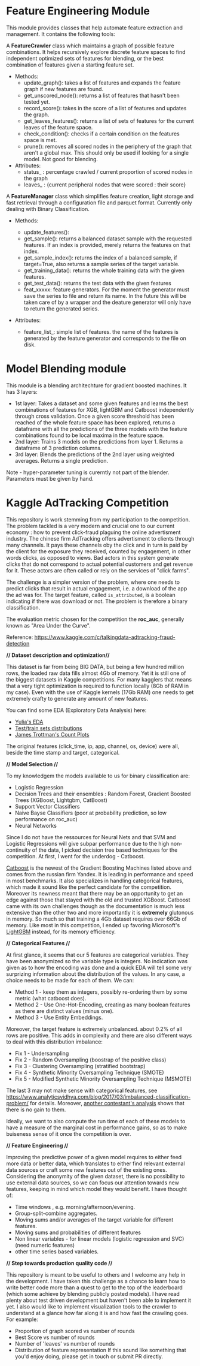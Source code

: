 # Feature Engineering Module

This module provides classes that help automate feature extraction and management. It contains the following tools:

A **FeatureCrawler** class which maintains a graph of possible feature combinations. It helps recursively explore discrete feature spaces to find independent optimized sets of features for blending, or the best combination of features given a starting feature set.

  - Methods:
    - update_graph(): takes a list of features and expands the feature graph if new features are found.
    - get_unscored_node(): returns a list of features that hasn't been tested yet.
    - record_score(): takes in the score of a list of features and updates the graph.
    - get_leaves_features(): returns a list of sets of features for the current leaves of the feature space.
    - check_condition(): checks if a certain condition on the features space is met.
    - prune(): removes all scored nodes in the periphery of the graph that aren't a global max. This should only be used if looking for 
                a single model. Not good for blending.
  - Attributes:
    - status_ : percentage crawled / current proportion of scored nodes in the graph
    - leaves_ : {current peripheral nodes that were scored : their score}

A **FeatureManager** class which simplifies feature creation, light storage and fast retrieval through a configuration file and parquet format. Currently only dealing with Binary Classification.
    
  - Methods:
    - update_features():
    - get_sample(): returns a balanced dataset sample with the requested features. If an index is provided, merely returns the features on that index.
    - get_sample_index(): returns the index of a balanced sample, if target=True, also returns a sample series of the target variable.
    - get_training_data(): returns the whole training data with the given features.
    - get_test_data(): returns the test data with the given features
    - feat_xxxxx: feature generators. For the moment the generator must save the series to file and return its name. In the future 
            this will be taken care of by a wrapper and the deature generator will only have to return the generated series.
         
  - Attributes:
    - feature_list_: simple list of features. the name of the features is generated by the feature generator and corresponds to the file on 
            disk.

# Model Blending module

This module is a blending architechture for gradient boosted machines. It has 3 layers:
- 1st layer: Takes a dataset and some given features and learns the best combinations of features for XGB, lightGBM and Catboost independently 
  through cross validation. Once a given score threshold has been reached of the whole feature space has been explored, returns a dataframe with all the predictions of the three models with the feature combinations found to be local maxima in the feature space.
- 2nd layer: Trains 3 models on the predictions from layer 1. Returns a dataframe of 3 prediction columns.
- 3rd layer: Blends the predictions of the 2nd layer using weighted averages. Returns a single prediction.

Note - hyper-parameter tuning is curerntly not part of the blender. Parameters must be given by hand.


# Kaggle AdTracking Competition

This repository is work stemming from my participation to the competition. The problem tackled is a very modern and crucial one to our current economy : how to prevent click-fraud plaguing the online advertisment industry. The chinese firm AdTracking offers advertisment to clients through many channels. It pays these channels oby the click and in turn is paid by the client for the exposure they received, counted by engagement, in other words clicks, as opposed to views. Bad actors in this system generate clicks that do not correspond to actual potential customers and get revenue for it. These actors are often called or rely on the services of "click farms".

The challenge is a simpler version of the problem, where one needs to predict clicks that result in actual engagement, i.e. a download of the app the ad was for. The target feature, called `is_attributed`, is a boolean indicating if there was download or not. The problem is therefore a binary classification.

The evaluation metric chosen for the competition the **roc_auc**, generally known as "Area Under the Curve".

  Reference: https://www.kaggle.com/c/talkingdata-adtracking-fraud-detection

**// Dataset description and optimization//**

This dataset is far from being BIG DATA, but being a few hundred million rows, the loaded raw data fills almost 4Gb of memory. Yet it is still one of the biggest datasets in Kaggle competitions. For many kagglers that means that a very tight optimization is required to function locally (8Gb of RAM in my case). Even with the use of Kaggle kernels (17Gb RAM) one needs to get extremely crafty to generate any amount of new features.

You can find some EDA (Exploratory Data Analysis) here:
  - [Yulia's EDA](https://www.kaggle.com/yuliagm/talkingdata-eda-plus-time-patterns)
  - [Test/train sets distributions](https://www.kaggle.com/thepathofd/something-fishy-in-the-test-set)
  - [James Trottman's Count Plots](https://www.kaggle.com/jtrotman/eda-talkingdata-temporal-click-count-plots)

The original features (click_time, ip, app, channel, os, device) were all, beside the time stamp and target, categorical.


**// Model Selection //**

To my knowledgem the models available to us for binary classification are:
- Logistic Regression
- Decision Trees and their ensembles : Random Forest, Gradient Boosted Trees (XGBoost, Lightgbm, CatBoost)
- Support Vector Classifiers
- Naive Bayse Classifiers (poor at probability prediction, so low performance on roc_auc)
- Neural Networks

Since I do not have the ressources for Neural Nets and that SVM and Logistic Regressions will give subpar performance due to the high non-continuity of the data, I picked decision tree based techniques for the competition. At first, I went for the underdog - Catboost.

[Catboost](https://tech.yandex.com/catboost/) is the newest of the Gradient Boosting Machines listed above and comes from the russian firm Yandex. It is leading in performance and speed in most benchmarks. It also specializes in handling categorical features, which made it sound like the perfect candidate for the competition. Moreover its newness meant that there may be an opportunity to get an edge against those that stayed with the old and trusted XGBoost. Catboost came with its own challenges though as the documentation is much less extensive than the other two and more importantly it is **extremely** glutonous in memory. So much so that training a 4Gb dataset requires over 66Gb of memory. Like most in this competition, I ended up favoring Microsoft's [LightGBM](https://lightgbm.readthedocs.io/en/latest/) instead, for its memory efficiency.

**// Categorical Features //**

At first glance, it seems that our 5 features are categorical variables. They have been anonymized so the variable type is integers. No indication was given as to how the encoding was done and a quick EDA will tell some very surprizing information about the distribution of the values. In any case, a choice needs to be made for each of them. We can:
* Method 1 - keep them as integers, possibly re-ordering them by some metric (what catboost does).
* Method 2 - Use One-Hot-Encoding, creating as many boolean features as there are distinct values (minus one).
* Method 3 - Use Entity Embeddings.

Moreover, the target feature is extremely unbalanced. about 0.2% of all rows are positive. This adds in complexity and there are also different ways to deal with this distribution imbalance:
* Fix 1 - Undersampling
* Fix 2 - Random Oversampling (boostrap of the positive class)
* Fix 3 - Clustering Oversampling (stratified bootstrap)
* Fix 4 - Synthetic Minority Oversampling Technique (SMOTE)
* Fix 5 - Modified Synthetic Minority Oversampling Technique (MSMOTE)

The last 3 may not make sense with categorical features, see https://www.analyticsvidhya.com/blog/2017/03/imbalanced-classification-problem/ for details. Moreover, [another contestant's analysis](https://www.kaggle.com/kailex/talkingdata-eda-and-class-imbalance) shows that there is no gain to them.

Ideally, we want to also compute the run time of each of these models to have a measure of the marginal cost in performance gains, so as to make buiseness sense of it once the competition is over.

**// Feature Engineering //**

Improving the predictive power of a given model requires to either feed more data or better data, which translates to either find relevant external data sources or craft some new features out of the existing ones. Considering the anonymity of the given dataset, there is no possibility to use external data sources, so we can focus our attention towards new features, keeping in mind which model they would benefit. I have thought of:

* Time windows , e.g. morning/afternoon/evening.
* Group-split-combine aggregates.
* Moving sums and/or averages of the target variable for different features.
* Moving sums and probabilities of different features
* Non linear variables - for linear models (logistic regression and SVC) (need numeric features)
* other time series based variables.

**// Step towards production quality code //**

This repository is meant to be useful to others and I welcome any help in the development. I have taken this challenge as a chance to learn how to write better code more than a quest to get to the top of the leaderboard (which some achieve by blending publicly posted models). I have read plenty about test driven development but haven't been able to implement it yet. I also would like to implement visualization tools to the crawler to understand at a glance how far along it is and how fast the crawling goes. For example:
- Proportion of graph scored vs number of rounds
- Best Score vs number of rounds
- Number of 'leaves' vs number of rounds
- Distribution of feature representation
If this sound like something that you'd enjoy doing, please get in touch or submit PR directly.